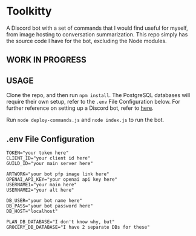 # Toolkitty
A Discord bot with a set of commands that I would find useful for myself, from image hosting to conversation summarization. This repo simply has the source code I have for the bot, excluding the Node modules.

## WORK IN PROGRESS

## USAGE
Clone the repo, and then run `npm install`. The PostgreSQL databases will require their own setup, refer to the `.env` File Configuration below. For further reference on setting up a Discord bot, refer to [here](https://discordjs.guide/).

Run `node deploy-commands.js` and `node index.js` to run the bot.

## .env File Configuration
```
TOKEN="your token here"
CLIENT_ID="your client id here"
GUILD_ID="your main server here"

ARTWORK="your bot pfp image link here"
OPENAI_API_KEY="your openai api key here"
USERNAME1="your main here"
USERNAME2="your alt here"

DB_USER="your bot name here"
DB_PASS="your bot password here"
DB_HOST="localhost"

PLAN_DB_DATABASE="I don't know why, but"
GROCERY_DB_DATABASE="I have 2 separate DBs for these"
```